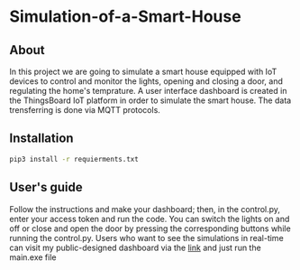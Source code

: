 # Simulation-of-a-Smart-House
About
-----
In this project we are going to simulate a smart house equipped with IoT devices to control and monitor the lights, opening and closing a door, and regulating the home's temprature. A user interface dashboard is created in the ThingsBoard IoT platform in order to simulate the smart house. The data trensferring is done via MQTT protocols.

Installation
------------
```sh
pip3 install -r requierments.txt
```
User's guide
------------
Follow the instructions and make your dashboard; then, in the control.py, enter your access token and run the code. You can switch the lights on and off or close and open the door by pressing the corresponding buttons while running the control.py.
Users who want to see the simulations in real-time can visit my public-designed dashboard via the [link](https://demo.thingsboard.io/dashboard/5f822670-0a71-11ec-a86d-6b65d9a2866e?publicId=0cc6e910-0a95-11ec-8e0e-d5779c4f3ddd/) and just run the main.exe file

